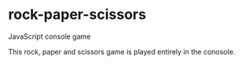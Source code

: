 # rock-paper-scissors
JavaScript console game

This rock, paper and scissors game is played
entirely in the conosole.
